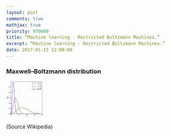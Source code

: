 ```yaml
---
layout: post
comments: true
mathjax: true
priority: 970000
title: “Machine learning - Restricted Boltzmann Machines.”
excerpt: “Machine learning - Restricted Boltzmann Machines.”
date: 2017-01-15 12:00:00
---
```


### Maxwell–Boltzmann distribution

<div class="imgcap">
<img src="/assets/know/bolt.png" style="border:none;width:20%">
</div>

(Source Wikipedia)



